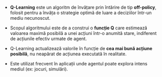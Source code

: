 

- **Q-Learning** este un algoritm de învățare prin întărire de tip **off-policy**, folosit pentru a învăța o strategie optimă de luare a deciziilor într-un mediu necunoscut.

- Scopul algoritmului este de a construi o **funcție Q** care estimează valoarea maximă posibilă a unei acțiuni într-o anumită stare, indiferent de acțiunile efectiv urmate de agent.

- Q-Learning actualizează valorile în funcție de **cea mai bună acțiune posibilă**, nu neapărat de acțiunea executată în realitate.

- Este utilizat frecvent în aplicații unde agentul poate explora intens mediul (ex: jocuri, simulări).